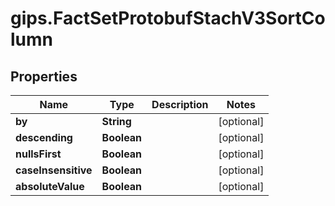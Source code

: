 # gips.FactSetProtobufStachV3SortColumn

## Properties

Name | Type | Description | Notes
------------ | ------------- | ------------- | -------------
**by** | **String** |  | [optional] 
**descending** | **Boolean** |  | [optional] 
**nullsFirst** | **Boolean** |  | [optional] 
**caseInsensitive** | **Boolean** |  | [optional] 
**absoluteValue** | **Boolean** |  | [optional] 


